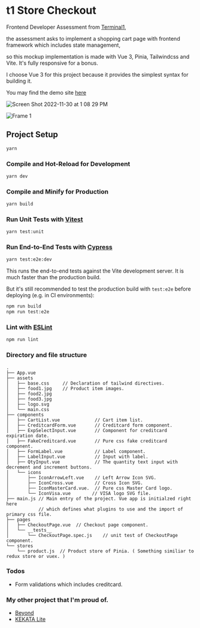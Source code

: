 # t1 Store Checkout
Frontend Developer Assessment from [Terminal1](https://hackmd.io/@terminal1/assessment/%2F%40terminal1%2Fassessment-frontend-react),

the assessment asks to implement a shopping cart page with frontend framework which includes state management, 

so this mockup implementation is made with Vue 3, Pinia, Tailwindcss and Vite. It's fully responsive for a bonus.

I choose Vue 3 for this project because it provides the simplest syntax for building it.

You may find the demo site [here](https://kmsheng.github.io/t1-store-checkout/)

![Screen Shot 2022-11-30 at 1 08 29 PM](https://user-images.githubusercontent.com/880569/204712440-95e2377a-1d61-4935-add4-df909c6cc7e7.jpg)

![Frame 1](https://user-images.githubusercontent.com/880569/204712880-87d90a70-3432-4ea3-a0fe-2d2c9ffd7c65.jpg)


## Project Setup

```sh
yarn
```

### Compile and Hot-Reload for Development

```sh
yarn dev
```

### Compile and Minify for Production

```sh
yarn build
```

### Run Unit Tests with [Vitest](https://vitest.dev/)

```sh
yarn test:unit
```

### Run End-to-End Tests with [Cypress](https://www.cypress.io/)

```sh
yarn test:e2e:dev
```

This runs the end-to-end tests against the Vite development server.
It is much faster than the production build.

But it's still recommended to test the production build with `test:e2e` before deploying (e.g. in CI environments):

```sh
npm run build
npm run test:e2e
```

### Lint with [ESLint](https://eslint.org/)

```sh
npm run lint
```

### Directory and file structure

```
.
├── App.vue 
├── assets
│   ├── base.css     // Declaration of tailwind directives.
│   ├── food1.jpg    // Product item images.
│   ├── food2.jpg
│   ├── food3.jpg
│   ├── logo.svg
│   └── main.css
├── components
│   ├── CartList.vue             // Cart item list.
│   ├── CreditcardForm.vue       // Creditcard form component.
│   ├── ExpSelectInput.vue       // Component for creditcard expiration date.
│   ├── FakeCreditcard.vue       // Pure css fake creditcard component.
│   ├── FormLabel.vue            // Label component.
│   ├── LabelInput.vue           // Input with label.
│   ├── QtyInput.vue             // The quantity text input with decrement and increment buttons.
│   └── icons
│       ├── IconArrowLeft.vue    // Left Arrow Icon SVG.
│       ├── IconCross.vue        // Cross Icon SVG.
│       ├── IconMasterCard.vue.  // Pure css Master Card logo.
│       └── IconVisa.vue        // VISA logo SVG file.
├── main.js // Main entry of the project. Vue app is initialzed right here
            // which defines what plugins to use and the import of primary css file.
├── pages
│   ├── CheckoutPage.vue  // Checkout page component.
│   └── __tests__
│       └── CheckoutPage.spec.js    // unit test of CheckoutPage component.
└── stores
    └── product.js  // Product store of Pinia. ( Something similiar to redux store or vuex. )
```

### Todos
 - Form validations which includes creditcard.

### My other project that I'm proud of.
- [Beyond](https://github.com/kmsheng/beyond)
- [KEKATA Lite](https://github.com/karmapa/ketaka-lite)

